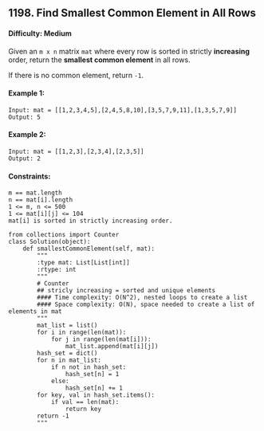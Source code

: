 ## 1198. Find Smallest Common Element in All Rows

#### Difficulty: Medium

Given an ```m x n``` matrix ```mat``` where every row is sorted in strictly __increasing__ order, return the __smallest common element__ in all rows.

If there is no common element, return ```-1```.

#### Example 1:
```
Input: mat = [[1,2,3,4,5],[2,4,5,8,10],[3,5,7,9,11],[1,3,5,7,9]]
Output: 5
```

#### Example 2:
```
Input: mat = [[1,2,3],[2,3,4],[2,3,5]]
Output: 2
```

#### Constraints:
```
m == mat.length
n == mat[i].length
1 <= m, n <= 500
1 <= mat[i][j] <= 104
mat[i] is sorted in strictly increasing order.
```

```{Python}
from collections import Counter
class Solution(object):
    def smallestCommonElement(self, mat):
        """
        :type mat: List[List[int]]
        :rtype: int
        """
        # Counter
        ## stricly increasing = sorted and unique elements
        #### Time complexity: O(N^2), nested loops to create a list
        #### Space complexity: O(N), space needed to create a list of elements in mat
        """
        mat_list = list()
        for i in range(len(mat)):
            for j in range(len(mat[i])):
                mat_list.append(mat[i][j])
        hash_set = dict()
        for n in mat_list:
            if n not in hash_set:
                hash_set[n] = 1
            else:
                hash_set[n] += 1
        for key, val in hash_set.items():
            if val == len(mat):
                return key
        return -1
        """
```
